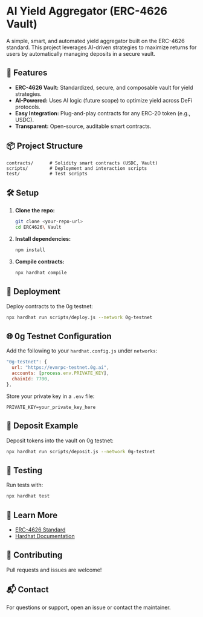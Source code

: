 # AI Yield Aggregator (ERC-4626 Vault)

A simple, smart, and automated yield aggregator built on the ERC-4626 standard. This project leverages AI-driven strategies to maximize returns for users by automatically managing deposits in a secure vault.

## 🚀 Features
- **ERC-4626 Vault:** Standardized, secure, and composable vault for yield strategies.
- **AI-Powered:** Uses AI logic (future scope) to optimize yield across DeFi protocols.
- **Easy Integration:** Plug-and-play contracts for any ERC-20 token (e.g., USDC).
- **Transparent:** Open-source, auditable smart contracts.

## 📦 Project Structure
```
contracts/      # Solidity smart contracts (USDC, Vault)
scripts/        # Deployment and interaction scripts
test/           # Test scripts
```

## 🛠️ Setup
1. **Clone the repo:**
   ```sh
   git clone <your-repo-url>
   cd ERC4626\ Vault
   ```
2. **Install dependencies:**
   ```sh
   npm install
   ```
3. **Compile contracts:**
   ```sh
   npx hardhat compile
   ```

## 🚀 Deployment
Deploy contracts to the 0g testnet:
```sh
npx hardhat run scripts/deploy.js --network 0g-testnet
```

## 🌐 0g Testnet Configuration
Add the following to your `hardhat.config.js` under `networks`:
```js
"0g-testnet": {
  url: "https://evmrpc-testnet.0g.ai",
  accounts: [process.env.PRIVATE_KEY],
  chainId: 7700,
},
```
Store your private key in a `.env` file:
```
PRIVATE_KEY=your_private_key_here
```

## 💸 Deposit Example
Deposit tokens into the vault on 0g testnet:
```sh
npx hardhat run scripts/deposit.js --network 0g-testnet
```

## 🧪 Testing
Run tests with:
```sh
npx hardhat test
```

## 📖 Learn More
- [ERC-4626 Standard](https://eips.ethereum.org/EIPS/eip-4626)
- [Hardhat Documentation](https://hardhat.org/)

## 🤝 Contributing
Pull requests and issues are welcome!

## 📬 Contact
For questions or support, open an issue or contact the maintainer.
